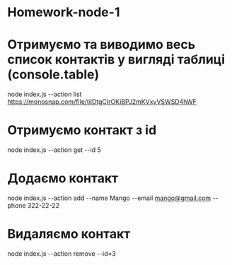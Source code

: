 # Homework-node-1

# Отримуємо та виводимо весь список контактів у вигляді таблиці (console.table)

node index.js --action list
https://monosnap.com/file/tilDtgCIrOKiBPJ2mKVxyVSWSD4hWF

# Отримуємо контакт з id

node index.js --action get --id 5

# Додаємо контакт

node index.js --action add --name Mango --email mango@gmail.com --phone 322-22-22

# Видаляємо контакт

node index.js --action remove --id=3
